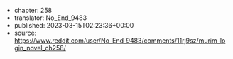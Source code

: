 - chapter: 258
- translator: No_End_9483
- published: 2023-03-15T02:23:36+00:00
- source: https://www.reddit.com/user/No_End_9483/comments/11rj9sz/murim_login_novel_ch258/
